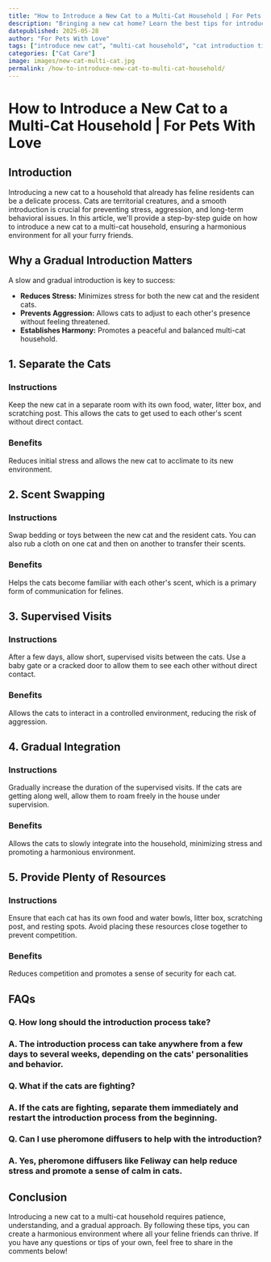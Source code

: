 ```yaml
---
title: "How to Introduce a New Cat to a Multi-Cat Household | For Pets With Love"
description: "Bringing a new cat home? Learn the best tips for introducing a new cat to a multi-cat household and ensure a peaceful transition."
datepublished: 2025-05-28
author: "For Pets With Love"
tags: ["introduce new cat", "multi-cat household", "cat introduction tips"]
categories: ["Cat Care"]
image: images/new-cat-multi-cat.jpg
permalink: /how-to-introduce-new-cat-to-multi-cat-household/
---
```


# How to Introduce a New Cat to a Multi-Cat Household | For Pets With Love

## Introduction

Introducing a new cat to a household that already has feline residents can be a delicate process. Cats are territorial creatures, and a smooth introduction is crucial for preventing stress, aggression, and long-term behavioral issues. In this article, we'll provide a step-by-step guide on how to introduce a new cat to a multi-cat household, ensuring a harmonious environment for all your furry friends.

## Why a Gradual Introduction Matters

A slow and gradual introduction is key to success:

*   **Reduces Stress:** Minimizes stress for both the new cat and the resident cats.
*   **Prevents Aggression:** Allows cats to adjust to each other's presence without feeling threatened.
*   **Establishes Harmony:** Promotes a peaceful and balanced multi-cat household.

## 1. Separate the Cats

### Instructions

Keep the new cat in a separate room with its own food, water, litter box, and scratching post. This allows the cats to get used to each other's scent without direct contact.

### Benefits

Reduces initial stress and allows the new cat to acclimate to its new environment.

## 2. Scent Swapping

### Instructions

Swap bedding or toys between the new cat and the resident cats. You can also rub a cloth on one cat and then on another to transfer their scents.

### Benefits

Helps the cats become familiar with each other's scent, which is a primary form of communication for felines.

## 3. Supervised Visits

### Instructions

After a few days, allow short, supervised visits between the cats. Use a baby gate or a cracked door to allow them to see each other without direct contact.

### Benefits

Allows the cats to interact in a controlled environment, reducing the risk of aggression.

## 4. Gradual Integration

### Instructions

Gradually increase the duration of the supervised visits. If the cats are getting along well, allow them to roam freely in the house under supervision.

### Benefits

Allows the cats to slowly integrate into the household, minimizing stress and promoting a harmonious environment.

## 5. Provide Plenty of Resources

### Instructions

Ensure that each cat has its own food and water bowls, litter box, scratching post, and resting spots. Avoid placing these resources close together to prevent competition.

### Benefits

Reduces competition and promotes a sense of security for each cat.

## FAQs

### Q. How long should the introduction process take?

### A. The introduction process can take anywhere from a few days to several weeks, depending on the cats' personalities and behavior.

### Q. What if the cats are fighting?

### A. If the cats are fighting, separate them immediately and restart the introduction process from the beginning.

### Q. Can I use pheromone diffusers to help with the introduction?

### A. Yes, pheromone diffusers like Feliway can help reduce stress and promote a sense of calm in cats.

## Conclusion

Introducing a new cat to a multi-cat household requires patience, understanding, and a gradual approach. By following these tips, you can create a harmonious environment where all your feline friends can thrive. If you have any questions or tips of your own, feel free to share in the comments below!
